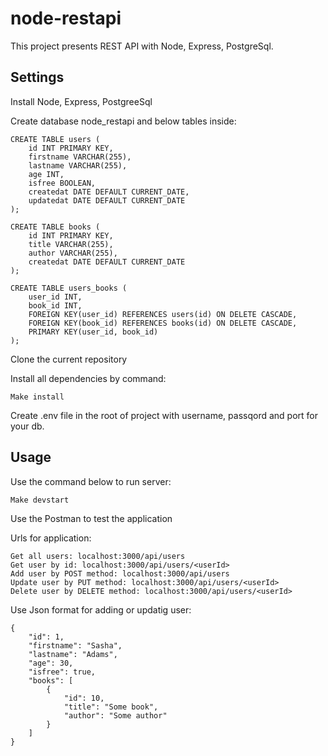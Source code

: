 # node-restapi

This project presents REST API with Node, Express, PostgreSql.

## Settings

Install Node, Express, PostgreeSql

Create database node_restapi and below tables inside:

    CREATE TABLE users (
        id INT PRIMARY KEY,
        firstname VARCHAR(255),
        lastname VARCHAR(255),
        age INT,
        isfree BOOLEAN,
        createdat DATE DEFAULT CURRENT_DATE,
        updatedat DATE DEFAULT CURRENT_DATE
    );

    CREATE TABLE books (
        id INT PRIMARY KEY,
        title VARCHAR(255),
        author VARCHAR(255),
        createdat DATE DEFAULT CURRENT_DATE
    );

    CREATE TABLE users_books (
        user_id INT,
        book_id INT,
        FOREIGN KEY(user_id) REFERENCES users(id) ON DELETE CASCADE,
        FOREIGN KEY(book_id) REFERENCES books(id) ON DELETE CASCADE,
        PRIMARY KEY(user_id, book_id)
    );

Clone the current repository

Install all dependencies by command:

    Make install

Create .env file in the root of project with username, passqord and port for your db.

## Usage

Use the command below to run server:

    Make devstart

Use the Postman to test the application

Urls for application:

    Get all users: localhost:3000/api/users
    Get user by id: localhost:3000/api/users/<userId>
    Add user by POST method: localhost:3000/api/users
    Update user by PUT method: localhost:3000/api/users/<userId>
    Delete user by DELETE method: localhost:3000/api/users/<userId>

Use Json format for adding or updatig user:

    {
        "id": 1,
        "firstname": "Sasha",
        "lastname": "Adams",
        "age": 30,
        "isfree": true,
        "books": [
            {
                "id": 10,
                "title": "Some book",
                "author": "Some author"
            }
        ]
    }
